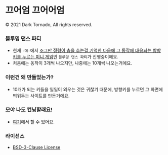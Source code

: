 # 끄어엄 끄어어엄

© 2021 Dark Tornado, All rights reserved.

### 블루밍 댄스 파티
* 현재 `-메-`에서 [조그만 정령이 춤을 추는걸 기억한 다음에 그 동작에 대응되는 방향키를 누르는 미니 게임](https://maplestory.nexon.com/News/Event/Ongoing/449)인 `블루밍 댄스 파티`가 진행중이에요.
* 처음에는 동작이 3개씩 나오지만, 나중에는 10개씩 나오는거에요.

### 이런건 왜 만들었는가?
* 10개가 되는 키들을 일일이 외우는 것은 귀찮기 때문에, 방향키를 누르면 그 화면에 띄워두는 사이트를 만든거에요.

### 모야 나도 컨닝할래요!
* [여기](https://darktornado.develope.kr/maple/arrowlog/)에서 할 수 있어요.

### 라이선스
* [BSD-3-Clause License](LICENSE)

